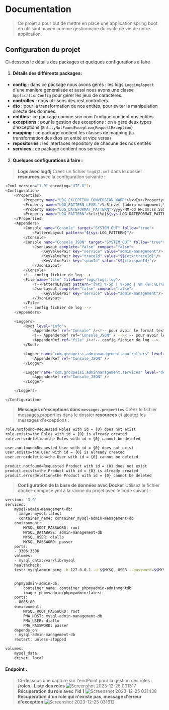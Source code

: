 # Documentation

> Ce projet a pour but de mettre en place une application spring boot en utilisant maven comme gestionnaire du cycle de vie de notre application.

## Configuration du projet
Ci-dessous le détails des packages et quelques configurations à faire
1. #### Détails des différents packages:
* **config** : dans ce package nous avons gérés : les logs `LoggingAspect` d'une manière généralisée et aussi nous avons une classe `ApplicationConfig` pour gérer les jeux de caractères.
* **controlles** : nous utilisons des rest controllers.
* **dto** : pour la transformation de nos entités, pour éviter la manipulation directe des données.
* **entities** : ce package comme son nom l'indique contient nos entités
* **exceptions** : pour la gestion des exceptions : on a géré deux types d'exceptions (`EntityNotFoundException`,`RequestException`)
* **mapping** : ce package contient les classes de mapping (la transformation des dtos en entité et vice versa)
* **repositories** : les interfaces repository de chacune des nos entités
* **services** : ce package contient nos services
2. #### Quelques configurations à faire : 
> **Logs avec log4j** 
Créez un fichier `log4j2.xml` dans le dossier **resources** avec la configuration suivante :
```bash
<?xml version="1.0" encoding="UTF-8"?>
<Configuration>
    <Properties>
        <Property name="LOG_EXCEPTION_CONVERSION_WORD">%xwEx</Property>
        <Property name="LOG_PATTERN_LEVEL">%-5level [admin-management,%X{traceId},%X{spanId}]</Property>
        <Property name="LOG_DATEFORMAT_PATTERN">yyyy-MM-dd HH:mm:ss.SSS</Property>
        <Property name="LOG_PATTERN">%clr{%d{${sys:LOG_DATEFORMAT_PATTERN}}}{faint} %clr{${sys:LOG_PATTERN_LEVEL}} %clr{%pid}{magenta} %clr{---}{faint} %clr{[%15.15t]}{faint} %clr{%-40.40c{1.}}{cyan} %clr{:}{faint} %m%n${sys:LOG_EXCEPTION_CONVERSION_WORD}</Property>
    </Properties>
    <Appenders>
        <Console name="Console" target="SYSTEM_OUT" follow="true">
            <PatternLayout pattern="${sys:LOG_PATTERN}"/>
        </Console>
        <Console name="Console_JSON" target="SYSTEM_OUT" follow="true">
            <JsonLayout complete="false" compact="false">
                <KeyValuePair key="service" value="admin-management"/>
                <KeyValuePair key="traceId" value="$${ctx:traceId}"/>
                <KeyValuePair key="spanId" value="$${ctx:spanId}"/>
            </JsonLayout>
        </Console>
        <!-- config fichier de log -->
        <File name="file" fileName="logs/logs.log">
            <!--PatternLayout pattern="[%t] %-5p | %-60c | %m (%F:%L)%n" /-->
            <JsonLayout complete="false" compact="false">
                <KeyValuePair key="service" value="admin-management"/>
            </JsonLayout>
        </File>
        <!-- config fichier de log -->
    </Appenders>

    <Loggers>
        <Root level="info">
            <AppenderRef ref="Console" /><!-- pour avoir le format texte des logs -->
            <!-- AppenderRef ref="Console_JSON" / --><!-- pour avoir le format json des logs -->
            <AppenderRef ref="file" /><!-- config fichier de log -->
        </Root>

        <Logger name="com.groupeisi.adminmanagement.controllers" level="debug" additivity="false">
            <AppenderRef ref="Console_JSON" />
        </Logger>

        <Logger name="com.groupeisi.adminmanagement.services" level="debug" additivity="false">
            <AppenderRef ref="Console_JSON" />
        </Logger>

    </Loggers>

</Configuration>
```
> **Messages d'exceptions dans `messages.properties`**
Créez le fichier messages.properties dans le dossier **resources** et ajoutez les messages d'exceptions :
```bash
role.notfound=Requested Roles with id = {0} does not exist
role.exists=the Roles with id = {0} is already created
role.errordeletion=the Roles with id = {0} cannot be deleted

user.notfound=Requested User with id = {0} does not exist
user.exists=the User with id = {0} is already created
user.errordeletion=the User with id = {0} cannot be deleted

produit.notfound=Requested Product with id = {0} does not exist
produit.exists=the Product with id = {0} is already created
produit.errordeletion=the Product with id = {0} cannot be deleted
```
> **Configuration de la base de données avec Docker**
Utilisez le fichier docker-compose.yml à la racine du projet avec le code suivant :
```bash
version: '3.9'
services:
    mysql-admin-management-db:
      image: mysql:latest
      container_name: container_mysql-admin-management-db
    environment:
        MYSQL_ROOT_PASSWORD: root
        MYSQL_DATABASE: admin-management-db
        MYSQL_USER: diallo
        MYSQL_PASSWORD: passer
    ports:
    - 3306:3306
    volumes:
    - mysql_data:/var/lib/mysql
    healthcheck:
    test: mysqladmin ping -h 127.0.0.1 -u $$MYSQL_USER --password=$$MYSQL_PASSWORD


    phpmyadmin-admin-db:
        container_name: container_phpmyadmin-adminmgntdb
        image: phpmyadmin/phpmyadmin:latest
    ports:
    - 8085:80
    environment:
        MYSQL_ROOT_PASSWORD: root
        PMA_HOST: mysql-admin-management-db
        PMA_USER: diallo
        PMA_PASSWORD: passer
    depends_on:
    - mysql-admin-management-db
    restart: unless-stopped

volumes:
    mysql_data:
    driver: local
```

#### Endpoint :
> Ci-dessous une capture sur l'endPoint pour la gestion des rôles : **/roles** : 
> **Liste des roles**
![Screenshot 2023-12-25 031317](https://github.com/BoubacarSIDDY/admin-management/assets/75427522/7bb1894a-0c72-46bc-aed7-2d94abd61bbe)
> **Récupération du role avec l'id 1**
> ![Screenshot 2023-12-25 031438](https://github.com/BoubacarSIDDY/admin-management/assets/75427522/ac12816f-e148-4144-b4ae-8b5f1f4fc5aa)
> **Récupération d'un role qui n'existe pas, message d'erreur d'exception**
> ![Screenshot 2023-12-25 031612](https://github.com/BoubacarSIDDY/admin-management/assets/75427522/182ded86-0bf7-41f8-85ff-8cafa7aa7a95)



